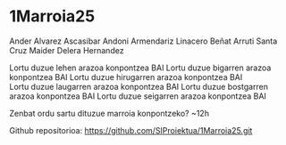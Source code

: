 # 1Marroia25
Ander Alvarez Ascasibar
Andoni Armendariz Linacero
Beñat Arruti Santa Cruz
Maider Delera Hernandez

Lortu duzue lehen arazoa konpontzea       BAI
Lortu duzue bigarren arazoa konpontzea    BAI
Lortu duzue hirugarren arazoa konpontzea  BAI  
Lortu duzue laugarren arazoa konpontzea   BAI
Lortu duzue bostgarren arazoa konpontzea  BAI
Lortu duzue seigarren arazoa konpontzea   BAI


Zenbat ordu sartu dituzue marroia konpontzeko? ~12h

Github repositorioa:
https://github.com/SIProiektua/1Marroia25.git
